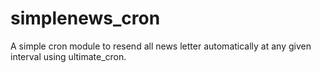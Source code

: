 # simplenews_cron

A simple cron module to resend all news letter automatically at any given interval using ultimate_cron.

